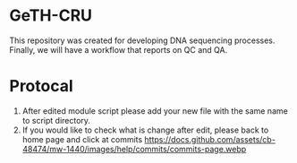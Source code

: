 # GeTH-CRU

  This repository was created for developing DNA sequencing processes. Finally, we will have a workflow that reports on QC and QA.

# Protocal

  1) After edited module script please add your new file with the same name to script directory.
  2) If you would like to check what is change after edit, please back to home page and click at commits
     <https://docs.github.com/assets/cb-48474/mw-1440/images/help/commits/commits-page.webp>
